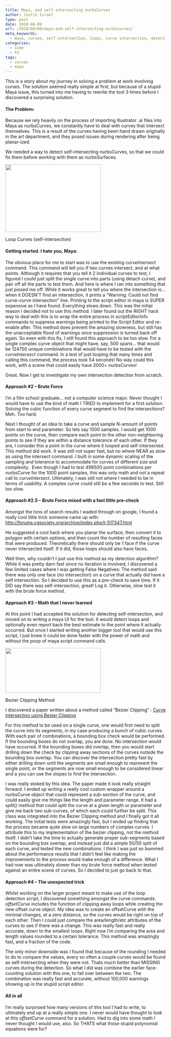 ```yaml
---
title: Maya, and self-intersecting nurbsCurves
author: Justin Israel
type: post
date: 2010-08-09
url: /2010/08/09/maya-and-self-intersecting-nurbscurves/
meta_keywords:
  - maya, curves, self-intersection, loops, curve intersection, detection, bezier clipping, nurbs curve
categories:
  - Code
  - FX
tags:
  - curves
  - maya
---
```

This is a story about my journey in solving a problem at work involving curves. The solution seemed really simple at first, but because of a stupid Maya issue, this turned into me having to rewrite the tool 3 times before I discovered a surprising solution.

#### The Problem:

Because we rely heavily on the process of importing Illustrator .ai files into Maya as nurbsCurves, we constantly have to deal with curves that intersect themselves. This is a result of the curves having been hand drawn originally in the art department, and they posed issues during rendering after being planar-ized.

We needed a way to detect self-intersecting nurbsCurves, so that we could fix them before working with them as nurbsSurfaces.

<div id="attachment_169" style="width: 310px" class="wp-caption alignleft">
  <a href="/wp-content/uploads/2010/08/curvesExample.png" rel="lightbox[163]"><img class="size-medium wp-image-169  " style="background-color: white;" title="nurbsCurve Example" src="/wp-content/uploads/2010/08/curvesExample-300x213.png" alt="" width="300" height="213" /></a>
  
  <p class="wp-caption-text">
    Loop Curves (self-intersection)
  </p>
</div>

#### Getting started. I hate you, Maya:

The obvious place for me to start was to use the existing _curveIntersect_ command. This command will tell you if two curves intersect, and at what points. Although it requires that you tell it 2 individual curves to test, I figured I could just split the single curve into parts (using detach curve), and pair off all the parts to test them. And here is where I ran into something that just pissed me off. While it works great to tell you where the intersection is&#8230; when it DOESN&#8217;T find an intersection, it prints a &#8220;Warning: Could not find curve-curve intersection&#8221; line. Printing to the script editor in maya is SUPER expensive as I have found. Everything slows down. This was the initial reason I decided not to use this method. I later found out the RIGHT hack way to deal with this is to wrap the entire process in scriptEditorInfo commands to suppress warnings being printed to the Script Editor and re-enable after. This method does prevent the amazing slowness, but still has the unacceptable flood of warnings once suppression is turned back off again. So even with this fix, I still found this approach to be too slow. For a single complex curve object that might have, say, 500 spans&#8230; that would be 124750 unique combinations that would have to be tested with the _curveIntersect_ command. In a test of just looping that many times and calling this command, the process took 54 seconds! No way could this work, with a scene that could easily have 2000+ nurbsCurves!

Great. Now I get to investigate my own intersection detection from scratch.

#### <span style="font-weight: normal;"><strong>Approach #2 &#8211; Brute Force</strong></span>

I&#8217;m a film school graduate&#8230; not a computer science major. Never thought I would have to use the kind of math I TRIED to implement for a first solution. Solving the cubic function of every curve segment to find the intersections? Meh. Too hard.

Next I thought of an idea to take a curve and sample N-amount of points from start to end parameter. So lets say 1000 samples. I would get 1000 points on the curve, then compare each point to the other non-neighboring points to see if they are within a distance tolerance of each other. If they are, I consider this a point in the curve where it looped and self-intersected. This method did work. It was still not super fast, but no where NEAR as slow as using the intersect command. I built in some dynamic scaling of the sampling and tolerance to accommodate for curves of different size and complexity.  Even though I had to test 499500 point combinations per nurbsCurve for the 1000 point samples, this was only math and not a repeat call to _curveIntersect_. Ultimately, I was still not where I needed to be in terms of usability. A complex curve could still be a few seconds to test. Still too slow.

#### **Approach #2.5 &#8211; Brute Force mixed with a fast little pre-check**

Amongst the tons of search results I waded through on google, I found a really cool little trick someone came up with: <http://forums.cgsociety.org/archive/index.php/t-517347.html>

He suggested a cool hack where you planar the surface, then convert it to polygon with certain options, and then count the number of resulting faces that were produced. Theoretically there should only be 1 face if the curve never intersected itself. If it did, those loops should also have faces.

Well then, why couldn&#8217;t I just use this method as my detection algorithm? While it was pretty darn fast since no iteration is involved, I discovered a few limited cases where I was getting False Negatives: The method said there was only one face (no intersection) on a curve that actually did have a self intersection. So I decided to use this as a pre-check to save time. If it DID say there was self-intersection, great! Log it. Otherwise, slow test it with the brute force method.

#### Approach #3 &#8211; Math that I never learned

At this point I had accepted the solution for detecting self-intersection, and moved on to writing a maya UI for the tool. It would detect loops and optionally even report back the best estimate to the point where it actually occurred. But once I started writing another bigger tool that would use this script, I just knew it could be done faster with the power of math and without the poop of maya script command calls.

<div id="attachment_170" style="width: 310px" class="wp-caption alignleft">
  <a href="http://www.tsplines.com/technology/edu/CurveIntersection.pdf"><img class="size-medium wp-image-170" title="Bezier Clipping" src="/wp-content/uploads/2010/08/clipping-300x141.png" alt="" width="300" height="141" /></a>
  
  <p class="wp-caption-text">
    Bezier Clipping Method
  </p>
</div>

I discovered a paper written about a method called &#8220;Bezier Clipping&#8221; : [Curve intersection using Bezier Clipping](http://www.tsplines.com/technology/edu/CurveIntersection.pdf)

For this method to be used on a single curve, one would first need to split the curve into its segments, in my case producing a bunch of cubic curves. With each pair of combinations, a bounding box check would be performed. If the bounding boxes do not overlap, you are done. No intersection would have occurred. If the bounding boxes did overlap, then you would start drilling down the check by clipping away sections of the curves outside the bounding box overlap. You can discover the intersection pretty fast by either drilling down until the segments are small enough to represent the single point, or the segments are now small enough to be considered linear and a you can use the slopes to find the intersection.

I was really stoked by this idea. The paper made it look really straight forward. I ended up writing a really cool custom wrapper around a nurbsCurve object that could represent a sub-section of the curve, and could easily give me things like the length and parameter range. It had a _split()_ method that could split the curve at a given length or parameter and give me back two sub-curves, of which each could further be split. This class was integrated into the Bezier Clipping method and I finally got it all working. The initial tests were amazingly fast, but I ended up finding that the process became quite slow on large numbers of complex curves. I attribute this to my implementation of the bezier clipping, not the method itself. I didn&#8217;t take the time to actually generate proper sub-segments based on the bounding box overlap, and instead just did a simple 50/50 split of each curve, and tested the new combinations. I think I was just so bummed about the performance results that I didn&#8217;t feel like making the improvements to the process would make enough of a difference. What I had now was ultimately slower than my brute force method when tested against an entire scene of curves. So I decided to just go back to that.

#### Approach #4 &#8211; The unexpected trick

Whilst working on the larger project meant to make use of the loop detection script, I discovered something amongst the curve commands. _offsetCurve_ includes the function of clipping away loops while creating the new offset curve object. My idea was to create an offsetCurve with the minimal changes, at a zero distance, so the curves would be right on top of each other. Then I could just compare the area/length/etc attributes of the curves to see if there was a change. This was really fast and really accurate, down to the smallest loops. Right now I&#8217;m comparing the area and length values rounded to a certain tolerance. This method was amazingly fast, and a fraction of the code.

The only minor downside was I found that because of the rounding I needed to do to compare the values, every so often a couple curves would be found as self-intersecting when they were not. Thats much better than MISSING curves during the detection. So what I did was combine the earlier face-counting solution with this one, to fail over between the two. The combination was really fast and accurate, without 100,000 warnings showing up in the stupid script editor.

#### All in all

<span style="font-weight: normal;">I&#8217;m really surprised how many versions of this tool I had to write, to ultimately end up at a really simple one. I never would have thought to look at this <em>offsetCurve</em> command for a solution. Had to dig into some math I never thought I would use, also. So THATS what those stupid polynomial equations were for?</span>

<span style="font-weight: normal;"><br /> </span>
